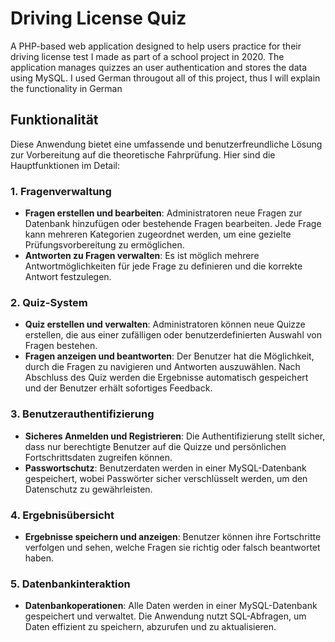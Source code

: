 # Driving License Quiz

A PHP-based web application designed to help users practice for their driving license test I made as part of a school project in 2020. The application manages quizzes an user authentication and stores the data using MySQL. 
I used German througout all of this project, thus I will explain the functionality in German

## Funktionalität

Diese Anwendung bietet eine umfassende und benutzerfreundliche Lösung zur Vorbereitung auf die theoretische Fahrprüfung. Hier sind die Hauptfunktionen im Detail:

### 1. **Fragenverwaltung**

- **Fragen erstellen und bearbeiten**: Administratoren neue Fragen zur Datenbank hinzufügen oder bestehende Fragen bearbeiten. Jede Frage kann mehreren Kategorien zugeordnet werden, um eine gezielte Prüfungsvorbereitung zu ermöglichen.
- **Antworten zu Fragen verwalten**: Es ist möglich mehrere Antwortmöglichkeiten für jede Frage zu definieren und die korrekte Antwort festzulegen.

### 2. **Quiz-System**

- **Quiz erstellen und verwalten**: Administratoren können neue Quizze erstellen, die aus einer zufälligen oder benutzerdefinierten Auswahl von Fragen bestehen.
- **Fragen anzeigen und beantworten**: Der Benutzer hat die Möglichkeit, durch die Fragen zu navigieren und Antworten auszuwählen. Nach Abschluss des Quiz werden die Ergebnisse automatisch gespeichert und der Benutzer erhält sofortiges Feedback.

### 3. **Benutzerauthentifizierung**

- **Sicheres Anmelden und Registrieren**: Die Authentifizierung stellt sicher, dass nur berechtigte Benutzer auf die Quizze und persönlichen Fortschrittsdaten zugreifen können.
- **Passwortschutz**: Benutzerdaten werden in einer MySQL-Datenbank gespeichert, wobei Passwörter sicher verschlüsselt werden, um den Datenschutz zu gewährleisten.

### 4. **Ergebnisübersicht**

- **Ergebnisse speichern und anzeigen**: Benutzer können ihre Fortschritte verfolgen und sehen, welche Fragen sie richtig oder falsch beantwortet haben.


### 5. **Datenbankinteraktion**

- **Datenbankoperationen**: Alle Daten werden in einer MySQL-Datenbank gespeichert und verwaltet. Die Anwendung nutzt SQL-Abfragen, um Daten effizient zu speichern, abzurufen und zu aktualisieren.

